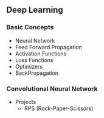 ## Deep Learning

### Basic Concepts
* Neural Network
* Feed Forward Propagation
* Activation Functions
* Loss Functions
* Optimizers
* BackPropagation

### Convolutional Neural Network
* Projects
  * RPS (Rock-Paper-Scissors)
